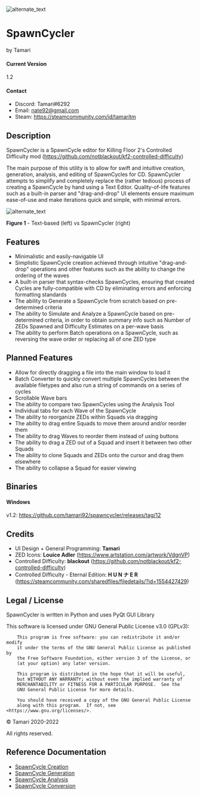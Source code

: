 ![alternate_text](https://i.imgur.com/EXfOFM3.png)

# SpawnCycler
by Tamari

#### Current Version
1.2

#### Contact
- Discord: Tamari#6292
- Email: nate92@gmail.com
- Steam: https://steamcommunity.com/id/tamaritm

## Description
SpawnCycler is a SpawnCycle editor for Killing Floor 2's Controlled Difficulty mod (https://github.com/notblackout/kf2-controlled-difficulty)

The main purpose of this utility is to allow for swift and intuitive creation, generation, analysis, and editing of SpawnCycles for CD.
SpawnCycler attempts to simplify and completely replace the (rather tedious) process of creating a SpawnCycle by hand using a Text Editor.
Quality-of-life features such as a built-in parser and "drag-and-drop" UI elements ensure maximum ease-of-use and make iterations quick and simple, with minimal errors.

![alternate_text](https://i.imgur.com/jyyg0WC.png)

**Figure 1** - Text-based (left) vs SpawnCycler (right)

## Features
- Minimalistic and easily-navigable UI
- Simplistic SpawnCycle creation achieved through intuitive "drag-and-drop" operations and other features such as the ability to change the ordering of the waves
- A built-in parser that syntax-checks SpawnCycles, ensuring that created Cycles are fully-compatible with CD by eliminating errors and enforcing formatting standards
- The ability to Generate a SpawnCycle from scratch based on pre-determined criteria
- The ability to Simulate and Analyze a SpawnCycle based on pre-determined criteria, in order to obtain summary info such as Number of ZEDs Spawned and Difficulty Estimates on a per-wave basis
- The ability to perform Batch operations on a SpawnCycle, such as reversing the wave order or replacing all of one ZED type

## Planned Features
- Allow for directly dragging a file into the main window to load it
- Batch Converter to quickly convert multiple SpawnCycles between the available filetypes and also run a string of commands on a series of cycles
- Scrollable Wave bars
- The ability to compare two SpawnCycles using the Analysis Tool
- Individual tabs for each Wave of the SpawnCycle
- The ability to reorganize ZEDs within Squads via dragging
- The ability to drag entire Squads to move them around and/or reorder them
- The ability to drag Waves to reorder them instead of using buttons
- The ability to drag a ZED out of a Squad and insert it between two other Squads
- The ability to clone Squads and ZEDs onto the cursor and drag them elsewhere
- The ability to collapse a Squad for easier viewing

## Binaries
#### Windows
v1.2: https://github.com/tamari92/spawncycler/releases/tag/12

## Credits
- UI Design + General Programming: **Tamari**
- ZED Icons: **Louice Adler** (https://www.artstation.com/artwork/VdgnVP)
- Controlled Difficulty: **blackout** (https://github.com/notblackout/kf2-controlled-difficulty)
- Controlled Difficulty - Eternal Edition: **H U N ナ E R** (https://steamcommunity.com/sharedfiles/filedetails/?id=1554427429)

## Legal / License
SpawnCycler is written in Python and uses PyQt GUI Library

This software is licensed under GNU General Public License v3.0 (GPLv3):
```
    This program is free software: you can redistribute it and/or modify
    it under the terms of the GNU General Public License as published by
    the Free Software Foundation, either version 3 of the License, or
    (at your option) any later version.

    This program is distributed in the hope that it will be useful,
    but WITHOUT ANY WARRANTY; without even the implied warranty of
    MERCHANTABILITY or FITNESS FOR A PARTICULAR PURPOSE.  See the
    GNU General Public License for more details.

    You should have received a copy of the GNU General Public License
    along with this program.  If not, see <https://www.gnu.org/licenses/>.
```

© Tamari 2020-2022

All rights reserved.

## Reference Documentation
- [SpawnCycle Creation](https://github.com/tamari92/spawncycler/blob/main/creation.md)
- [SpawnCycle Generation](https://github.com/tamari92/spawncycler/blob/main/generation.md)
- [SpawnCycle Analysis](https://github.com/tamari92/spawncycler/blob/main/analysis.md)
- [SpawnCycle Conversion](https://github.com/tamari92/spawncycler/blob/main/conversion.md)
